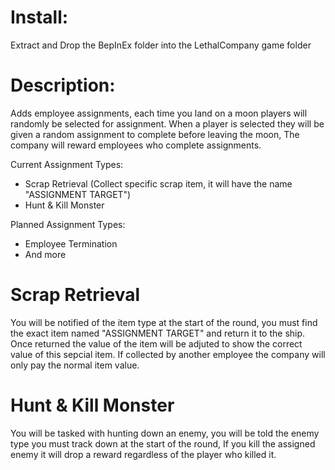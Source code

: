 # Install: 
Extract and Drop the BepInEx folder into the LethalCompany game folder

# Description:
Adds employee assignments, each time you land on a moon players will randomly be selected for assignment. When a player is selected they will be given a random assignment to complete before leaving the moon, The company will reward employees who complete assignments.

Current Assignment Types:
+ Scrap Retrieval (Collect specific scrap item, it will have the name "ASSIGNMENT TARGET")
+ Hunt & Kill Monster

Planned Assignment Types:
+ Employee Termination
+ And more

# Scrap Retrieval
You will be notified of the item type at the start of the round, you must find the exact item named "ASSIGNMENT TARGET" and return it to the ship.
Once returned the value of the item will be adjuted to show the correct value of this sepcial item. If collected by another employee the company will only pay the normal item value.

# Hunt & Kill Monster
You will be tasked with hunting down an enemy, you will be told the enemy type you must track down at the start of the round, If you kill the assigned enemy it will drop a reward regardless of the player who killed it.